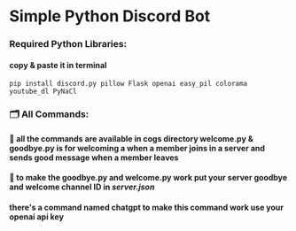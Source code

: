 # Simple Python Discord Bot
### Required Python Libraries:
#### copy & paste it in terminal 

`pip install discord.py pillow Flask openai easy_pil colorama youtube_dl PyNaCl`

### 🗂 All Commands:
#### 📄 all the commands are available in cogs directory welcome.py & goodbye.py is for welcoming a when a member joins in a server and sends good message when a member leaves 

#### 📄 to make the goodbye.py and welcome.py work put your server goodbye and welcome channel ID in _server.json_

#### there's a command named chatgpt to make this command work use your openai api key 
